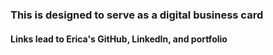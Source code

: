 ### This is designed to serve as a digital business card
#### Links lead to Erica's GitHub, LinkedIn, and portfolio











